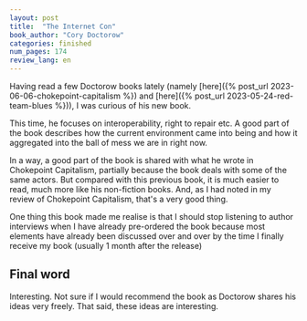 ```yaml
---
layout: post
title:  "The Internet Con"
book_author: "Cory Doctorow"
categories: finished
num_pages: 174
review_lang: en
---
```


Having read a few Doctorow books lately (namely [here]({% post_url 2023-06-06-chokepoint-capitalism %}) and [here]({% post_url 2023-05-24-red-team-blues %})), I was curious of his new book.

This time, he focuses on interoperability, right to repair etc. A good part of the book describes how the current environment came into being and how it aggregated into the ball of mess we are in right now.

In a way, a good part of the book is shared with what he wrote in Chokepoint Capitalism, partially because the book deals with some of the same actors. But compared with this previous book, it is much easier to read, much more like his non-fiction books. And, as I had noted in my review of Chokepoint Capitalism, that's a very good thing.

One thing this book made me realise is that I should stop listening to author interviews when I have already pre-ordered the book because most elements have already been discussed over and over by the time I finally receive my book (usually 1 month after the release)

## Final word

Interesting. Not sure if I would recommend the book as Doctorow shares his ideas very freely. That said, these ideas are interesting.